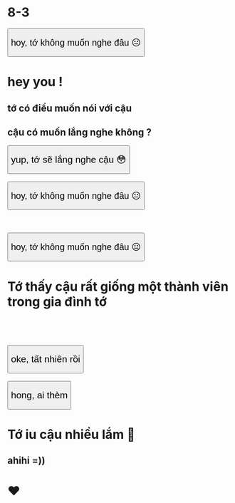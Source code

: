 # 8-3
<!DOCTYPE html>
<html lang="vi">
    <head>
        <title>Tớ có điều muốn nói....</title>
        <link rel="stylesheet" href="css/style.css"/>
        <meta charset="utf-8">
        <meta name = "description" content = "Cậu ơi ! Tớ muốn nói với cậu điều này...."/>
        <link rel="apple-touch-icon" sizes="57x57" href="image/apple-icon-57x57.png">
        <link rel="apple-touch-icon" sizes="60x60" href="image/apple-icon-60x60.png">
        <link rel="apple-touch-icon" sizes="72x72" href="image/apple-icon-72x72.png">
        <link rel="apple-touch-icon" sizes="76x76" href="image/apple-icon-76x76.png">
        <link rel="apple-touch-icon" sizes="114x114" href="image/apple-icon-114x114.png">
        <link rel="apple-touch-icon" sizes="120x120" href="image/apple-icon-120x120.png">
        <link rel="apple-touch-icon" sizes="144x144" href="image/apple-icon-144x144.png">
        <link rel="apple-touch-icon" sizes="152x152" href="image/apple-icon-152x152.png">
        <link rel="apple-touch-icon" sizes="180x180" href="image/apple-icon-180x180.png">
        <link rel="icon" type="image/png" sizes="192x192"  href="image/android-icon-192x192.png">
        <link rel="icon" type="image/png" sizes="32x32" href="image/favicon-32x32.png">
        <link rel="icon" type="image/png" sizes="96x96" href="image/favicon-96x96.png">
        <link rel="icon" type="image/png" sizes="16x16" href="image/favicon-16x16.png">
        <link rel="manifest" crossorigin="use-credentials" href="/manifest.json">
        <meta name="msapplication-TileColor" content="#ffffff">
        <meta name="msapplication-TileImage" content="image/ms-icon-144x144.png">
        <meta name="theme-color" content="#ffffff">
        <meta name="viewport" content="width=device-width, initial-scale=1.0">
        <link rel="preconnect" href="https://fonts.googleapis.com">
        <link rel="preconnect" href="https://fonts.gstatic.com" crossorigin>
        <link href="https://fonts.googleapis.com/css2?family=Be+Vietnam:ital,wght@1,300&display=swap" rel="stylesheet">
        <link href="https://fonts.googleapis.com/css2?family=Amatic+SC&display=swap" rel="stylesheet">
    </head>
    <body>
        <div id="click">
            <button id="but4" class="btn2" onclick="return hide3();" style="height: 4rem; font-size: 20px;">hoy, tớ không muốn nghe đâu 😐</button>
        <div class="container">
           <h1>hey you !</h1>
           <h2 id="h22">tớ có điều muốn nói với cậu</h2>
           <h2 id="h2h2">cậu có muốn lắng nghe không ?</h2>
            <div class="button">
            <button id="but1" class="but1" onclick="return show();" style="height: 4rem; font-size: 21px;">yup, tớ sẽ lắng nghe cậu 😳</button>
            <br><br>
            <button id="but2" class="but1" onclick="return hide();" style="height: 4rem; font-size: 20px;" >hoy, tớ không muốn nghe đâu 😐</button>
            </div>
        </div>
        <br><br><br>
        <button id="but3" class="btn" onclick="return hide2();" style="height: 4rem; font-size: 20px;">hoy, tớ không muốn nghe đâu 😐</button>
        <audio id="audio2"><source src="audio/troll.m4a"></audio>
    </div>
    <form id="form1" class="formcss" onsubmit="return valid();">
        <h1 id="challen">Tớ thấy cậu rất giống một thành viên trong gia đình tớ</h1>
        <p id="des" style="color: white; font-size: 25px;">Cậu muốn biết đó là ai không ?</p>
        <button id="fbut1" class="fbtn" onclick="return inrel();" style="height: 4rem; font-size: 21px;">oke, tất nhiên rồi</button>
        <button id="fbut1alt" class="fbtn" onclick="return inrel2();" style="display: none; height: 4rem;  font-size: 21px;">oke, tất nhiên rồi </button>
        <br><br>
        <button id="fbut2alt" class="fbtn" onclick="return trollalt();" style="height: 4rem; font-size: 21px;">hong, ai thèm</button>
        <button id="fbut2" class="fbtn" onclick="return troll();" style="display: none; height: 4rem; font-size: 21px;">hong, ai thèm 🙃</button>
        <p id="alert2" style="color:seashell; font-size: 25px;"></p>
        <p id="alert" style="color:seashell; font-size: 25px;"></p>
        <button id="fbut3" class="fbtnh1" onclick="return troll1();" style="display: none; height: 4rem; font-size: 21px;">hong, ai thèm 🙃</button>
        <button id="fbut4" class="fbtnh2" onclick="return troll2();" style="display: none; height: 4rem; font-size: 21px;">hong, ai thèm 🙃</button>
        <audio id="audio"><source src="audio/audioafter2.m4a"></audio>
        <audio id="audio3"><source src="audio/audioafter.mp4"></audio>
    </form>
    <div id="yess" class="final">
        <h1>Tớ iu cậu nhiều lắm 🥰</h1>
        <h2>ahihi =))</h2>
        <h1 id="heart">❤️</h1>
    </div>
    </body>
    <script src="js/script.js"></script>
</html>
